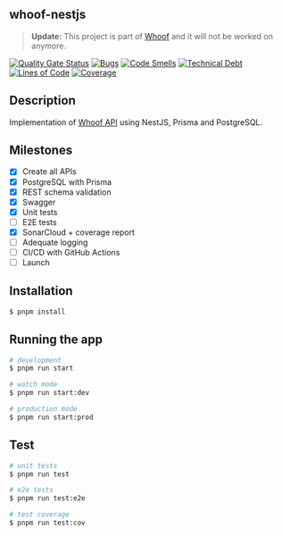 whoof-nestjs
---

> **Update:** This project is part of [Whoof](https://rdnz.dev/labs/whoof/) and it will not be worked on anymore.

[![Quality Gate Status](https://sonarcloud.io/api/project_badges/measure?project=graduenz_whoof-nestjs&metric=alert_status)](https://sonarcloud.io/summary/new_code?id=graduenz_whoof-nestjs)
[![Bugs](https://sonarcloud.io/api/project_badges/measure?project=graduenz_whoof-nestjs&metric=bugs)](https://sonarcloud.io/summary/new_code?id=graduenz_whoof-nestjs)
[![Code Smells](https://sonarcloud.io/api/project_badges/measure?project=graduenz_whoof-nestjs&metric=code_smells)](https://sonarcloud.io/summary/new_code?id=graduenz_whoof-nestjs)
[![Technical Debt](https://sonarcloud.io/api/project_badges/measure?project=graduenz_whoof-nestjs&metric=sqale_index)](https://sonarcloud.io/summary/new_code?id=graduenz_whoof-nestjs)
[![Lines of Code](https://sonarcloud.io/api/project_badges/measure?project=graduenz_whoof-nestjs&metric=ncloc)](https://sonarcloud.io/summary/new_code?id=graduenz_whoof-nestjs)
[![Coverage](https://sonarcloud.io/api/project_badges/measure?project=graduenz_whoof-nestjs&metric=coverage)](https://sonarcloud.io/summary/new_code?id=graduenz_whoof-nestjs)

## Description

Implementation of [Whoof API](https://rdnz.dev/labs/whoof/) using NestJS, Prisma and PostgreSQL.

## Milestones

- [x] Create all APIs
- [x] PostgreSQL with Prisma
- [x] REST schema validation
- [x] Swagger
- [x] Unit tests
- [ ] E2E tests
- [x] SonarCloud + coverage report
- [ ] Adequate logging
- [ ] CI/CD with GitHub Actions
- [ ] Launch

## Installation

```bash
$ pnpm install
```

## Running the app

```bash
# development
$ pnpm run start

# watch mode
$ pnpm run start:dev

# production mode
$ pnpm run start:prod
```

## Test

```bash
# unit tests
$ pnpm run test

# e2e tests
$ pnpm run test:e2e

# test coverage
$ pnpm run test:cov
```
